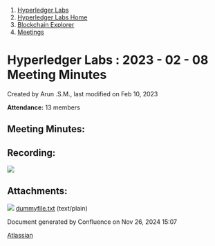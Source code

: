 1. [Hyperledger Labs](index.html)
2. [Hyperledger Labs Home](Hyperledger-Labs-Home_20283400.html)
3. [Blockchain Explorer](Blockchain-Explorer_20294340.html)
4. [Meetings](Meetings_20290580.html)

# Hyperledger Labs : 2023 - 02 - 08 Meeting Minutes

Created by Arun .S.M., last modified on Feb 10, 2023

**Attendance:** 13 members

## Meeting Minutes:

## Recording:

![](plugins/servlet/confluence/placeholder/unknown-attachment)

## Attachments:

![](images/icons/bullet_blue.gif) [dummyfile.txt](attachments/20290601/20294356.txt) (text/plain)

Document generated by Confluence on Nov 26, 2024 15:07

[Atlassian](http://www.atlassian.com/)
